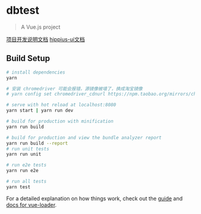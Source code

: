 # dbtest

> A Vue.js project

[项目开发说明文档](http://hmap.hand-china.com/hippius-docs/init)
[hippius-ui文档](http://hmap.hand-china.com/hippius-docs/ui)

## Build Setup

```bash
# install dependencies
yarn

# 安装 chromedriver 可能会报错，源镜像被墙了，换成淘宝镜像
# yarn config set chromedriver_cdnurl https://npm.taobao.org/mirrors/chromedriver

# serve with hot reload at localhost:8080
yarn start | yarn run dev

# build for production with minification
yarn run build

# build for production and view the bundle analyzer report
yarn run build --report
# run unit tests
yarn run unit

# run e2e tests
yarn run e2e

# run all tests
yarn test
```

For a detailed explanation on how things work, check out the [guide](http://vuejs-templates.github.io/webpack/) and [docs for vue-loader](http://vuejs.github.io/vue-loader).
